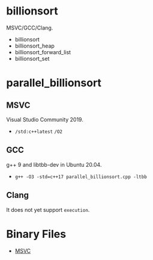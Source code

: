 # billionsort

MSVC/GCC/Clang.

- billionsort
- billionsort_heap
- billionsort_forward_list
- billionsort_set

# parallel_billionsort

## MSVC

Visual Studio Community 2019.

- `/std:c++latest` `/O2`

## GCC

g++ 9 and libtbb-dev in Ubuntu 20.04.

- `g++ -O3 -std=c++17 parallel_billionsort.cpp -ltbb`

## Clang

It does not yet support `execution`.

# Binary Files

- [MSVC](/bin/)
